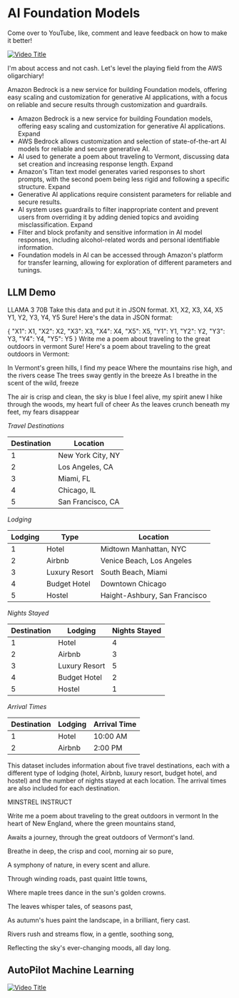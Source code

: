 # AI Foundation Models

Come over to YouTube, like, comment and leave feedback on how to make it better!

[![Video Title](https://img.youtube.com/vi/TCLGqFMUrQQ/0.jpg)](https://www.youtube.com/watch?v=TCLGqFMUrQQ)


I'm about access and not cash.  Let's level the playing field from the AWS oligarchiary!  


Amazon Bedrock is a new service for building Foundation models, offering easy scaling and customization for generative AI applications, with a focus on reliable and secure results through customization and guardrails.
- Amazon Bedrock is a new service for building Foundation models, offering easy scaling and customization for generative AI applications. Expand
- AWS Bedrock allows customization and selection of state-of-the-art AI models for reliable and secure generative AI.
- AI used to generate a poem about traveling to Vermont, discussing data set creation and increasing response length. Expand
- Amazon's Titan text model generates varied responses to short prompts, with the second poem being less rigid and following a specific structure. Expand
- Generative AI applications require consistent parameters for reliable and secure results.
- AI system uses guardrails to filter inappropriate content and prevent users from overriding it by adding denied topics and avoiding misclassification. Expand
- Filter and block profanity and sensitive information in AI model responses, including alcohol-related words and personal identifiable information.
- Foundation models in AI can be accessed through Amazon's platform for transfer learning, allowing for exploration of different parameters and tunings.

## LLM Demo

LLAMA 3 70B
Take this data and put it in JSON format.
X1, X2, X3, X4, X5
Y1, Y2, Y3, Y4, Y5
 Sure! Here's the data in JSON format:

{
"X1": X1,
"X2": X2,
"X3": X3,
"X4": X4,
"X5": X5,
"Y1": Y1,
"Y2": Y2,
"Y3": Y3,
"Y4": Y4,
"Y5": Y5
}
Write me a poem about traveling to the great outdoors in vermont
 Sure! Here's a poem about traveling to the great outdoors in Vermont:

In Vermont's green hills, I find my peace
Where the mountains rise high, and the rivers cease
The trees sway gently in the breeze
As I breathe in the scent of the wild, freeze

The air is crisp and clean, the sky is blue
I feel alive, my spirit anew
I hike through the woods, my heart full of cheer
As the leaves crunch beneath my feet, my fears disappear



*Travel Destinations*

| Destination | Location |
| --- | --- |
| 1 | New York City, NY |
| 2 | Los Angeles, CA |
| 3 | Miami, FL |
| 4 | Chicago, IL |
| 5 | San Francisco, CA |

*Lodging*

| Lodging | Type | Location |
| --- | --- | --- |
| 1 | Hotel | Midtown Manhattan, NYC |
| 2 | Airbnb | Venice Beach, Los Angeles |
| 3 | Luxury Resort | South Beach, Miami |
| 4 | Budget Hotel | Downtown Chicago |
| 5 | Hostel | Haight-Ashbury, San Francisco |

*Nights Stayed*

| Destination | Lodging | Nights Stayed |
| --- | --- | --- |
| 1 | Hotel | 4 |
| 2 | Airbnb | 3 |
| 3 | Luxury Resort | 5 |
| 4 | Budget Hotel | 2 |
| 5 | Hostel | 1 |

*Arrival Times*

| Destination | Lodging | Arrival Time |
| --- | --- | --- |
| 1 | Hotel | 10:00 AM |
| 2 | Airbnb | 2:00 PM |


This dataset includes information about five travel destinations, each with a different type of lodging (hotel, Airbnb, luxury resort, budget hotel, and hostel) and the number of nights stayed at each location. The arrival times are also included for each destination.


MINSTREL INSTRUCT 

Write me a poem about traveling to the great outdoors in vermont
In the heart of New England, where the green mountains stand,

Awaits a journey, through the great outdoors of Vermont's land.

Breathe in deep, the crisp and cool, morning air so pure,

A symphony of nature, in every scent and allure.

Through winding roads, past quaint little towns,

Where maple trees dance in the sun's golden crowns.

The leaves whisper tales, of seasons past,

As autumn's hues paint the landscape, in a brilliant, fiery cast.

Rivers rush and streams flow, in a gentle, soothing song,

Reflecting the sky's ever-changing moods, all day long.

## AutoPilot Machine Learning

[![Video Title](https://img.youtube.com/vi/nxBwUlDJfMg/0.jpg)](https://www.youtube.com/watch?v=nxBwUlDJfMg)




